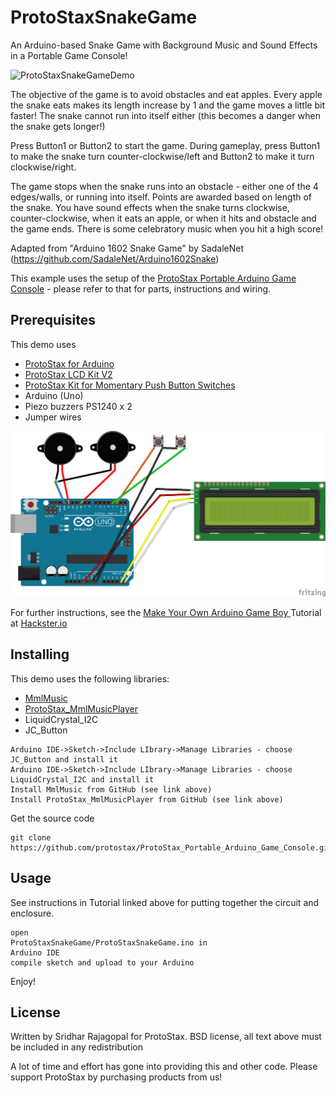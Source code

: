# ProtoStaxSnakeGame

An Arduino-based Snake Game with Background Music and Sound Effects in
a Portable Game Console!

![ProtoStaxSnakeGameDemo](ProtoStaxSnakeGameDemo.gif)

The objective of the game is to avoid obstacles and
eat apples. Every apple the snake eats makes its length increase by 1
and the game moves a little bit faster! The snake cannot run into
itself either (this becomes a danger when the snake gets longer!)

Press Button1 or Button2 to start the game. During gameplay, press
Button1 to make the snake turn counter-clockwise/left and Button2 to make
it turn clockwise/right. 
  
The game stops when the snake runs into an obstacle - either one of
the 4 edges/walls, or running into itself. Points are awarded based on
length of the snake. You have sound effects when the snake turns
clockwise, counter-clockwise, when it eats an apple, or when it hits
and obstacle and the game ends. There is some celebratory music when
you hit a high score!
  
Adapted from "Arduino 1602 Snake Game" by SadaleNet (https://github.com/SadaleNet/Arduino1602Snake)

This example uses the setup of the [ProtoStax Portable Arduino Game
Console](https://github.com/protostax/ProtoStax_Portable_Arduino_Game_Console) - please refer to that for parts, instructions and wiring.


## Prerequisites

This demo uses
* [ProtoStax for Arduino](https://www.protostax.com/products/protostax-for-arduino)
* [ProtoStax LCD Kit V2](https://www.protostax.com/products/protostax-lcd-kit-v2)
* [ProtoStax Kit for Momentary Push Button Switches](https://www.protostax.com/products/protostax-kit-for-momentary-push-button-switches)
* Arduino (Uno)
* Piezo buzzers PS1240 x 2
* Jumper wires

![ProtoStax_Arduino_Game_Boy_bb](ProtoStax_Arduino_Game_Boy_bb.png)

For further instructions, see the [Make Your Own Arduino Game Boy
](https://www.hackster.io/sridhar-rajagopal/make-your-own-arduino-game-boy-7a6019) Tutorial at [Hackster.io](https://www.hackster.io/sridhar-rajagopal/make-your-own-arduino-game-boy-7a6019)

## Installing

This demo uses the following libraries:

* [MmlMusic](https://github.com/maxint-rd/MmlMusic)
* [ProtoStax_MmlMusicPlayer](https://github.com/protostax/ProtoStax_MmlMusicPlayer)
* LiquidCrystal_I2C
* JC_Button

```
Arduino IDE->Sketch->Include LIbrary->Manage Libraries - choose
JC_Button and install it
Arduino IDE->Sketch->Include LIbrary->Manage Libraries - choose
LiquidCrystal_I2C and install it
Install MmlMusic from GitHub (see link above)
Install ProtoStax_MmlMusicPlayer from GitHub (see link above)
```

Get the source code
```
git clone https://github.com/protostax/ProtoStax_Portable_Arduino_Game_Console.git
```

## Usage

See instructions in Tutorial linked above for putting together the circuit and
enclosure. 

```
open
ProtoStaxSnakeGame/ProtoStaxSnakeGame.ino in
Arduino IDE
compile sketch and upload to your Arduino
```

Enjoy!

## License

Written by Sridhar Rajagopal for ProtoStax. BSD license, all text above must be included in any redistribution

A lot of time and effort has gone into providing this and other code. Please support ProtoStax by purchasing products from us!

